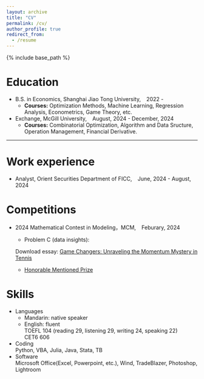 ```yaml
---
layout: archive
title: "CV"
permalink: /cv/
author_profile: true
redirect_from:
  - /resume
---
```


{% include base_path %}

Education
======
* B.S. in Economics, Shanghai Jiao Tong University, &ensp; 2022 -
  * **Courses:** Optimization Methods, Machine Learning, Regression Analysis, Econometrics, Game Theory, etc.
* Exchange, McGill University, &ensp; August, 2024 - December, 2024
  * **Courses:** Combinatorial Optimization, Algorithm and Data Sructure, Operation Management, Financial Derivative.

---

Work experience
======
* Analyst, Orient Securities Department of FICC, &ensp; June, 2024 - August, 2024

Competitions
======
* 2024 Mathematical Contest in Modeling，MCM, &ensp; Feburary, 2024
  * Problem C (data insights):

  Download essay: [Game Changers: Unraveling the Momentum Mystery in Tennis](http://Sheng-Cheng-2004.github.io/files/mcm_thesis.pdf)
  
  * [Honorable Mentioned Prize](http://Sheng-Cheng-2004.github.io/files/H_prize.pdf)

Skills
======
* Languages
  * Mandarin: native speaker
  * English: fluent <br>
    TOEFL 104 (reading 29, listening 29, writing 24, speaking 22)<br>
    CET6 606
* Coding  
  Python, VBA, Julia, Java, Stata, TB
* Software  
  Microsoft Office(Excel, Powerpoint, etc.), Wind, TradeBlazer, Photoshop, Lightroom



